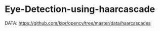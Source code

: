 # Eye-Detection-using-haarcascade
DATA: https://github.com/kipr/opencv/tree/master/data/haarcascades
